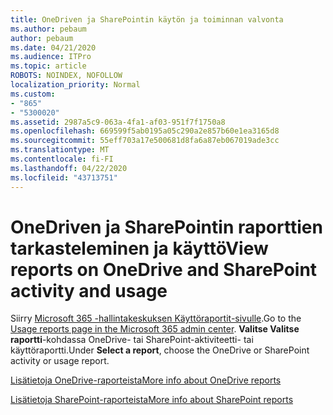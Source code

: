 ```yaml
---
title: OneDriven ja SharePointin käytön ja toiminnan valvonta
ms.author: pebaum
author: pebaum
ms.date: 04/21/2020
ms.audience: ITPro
ms.topic: article
ROBOTS: NOINDEX, NOFOLLOW
localization_priority: Normal
ms.custom:
- "865"
- "5300020"
ms.assetid: 2987a5c9-063a-4fa1-af03-951f7f1750a8
ms.openlocfilehash: 669599f5ab0195a05c290a2e857b60e1ea3165d8
ms.sourcegitcommit: 55eff703a17e500681d8fa6a87eb067019ade3cc
ms.translationtype: MT
ms.contentlocale: fi-FI
ms.lasthandoff: 04/22/2020
ms.locfileid: "43713751"
---
```

# <a name="view-reports-on-onedrive-and-sharepoint-activity-and-usage"></a><span data-ttu-id="c681d-102">OneDriven ja SharePointin raporttien tarkasteleminen ja käyttö</span><span class="sxs-lookup"><span data-stu-id="c681d-102">View reports on OneDrive and SharePoint activity and usage</span></span>

<span data-ttu-id="c681d-103">Siirry [Microsoft 365 -hallintakeskuksen Käyttöraportit-sivulle](https://admin.microsoft.com/AdminPortal/Home).</span><span class="sxs-lookup"><span data-stu-id="c681d-103">Go to the [Usage reports page in the Microsoft 365 admin center](https://admin.microsoft.com/AdminPortal/Home).</span></span> <span data-ttu-id="c681d-104">**Valitse Valitse raportti**-kohdassa OneDrive- tai SharePoint-aktiviteetti- tai käyttöraportti.</span><span class="sxs-lookup"><span data-stu-id="c681d-104">Under **Select a report**, choose the OneDrive or SharePoint activity or usage report.</span></span>
  
[<span data-ttu-id="c681d-105">Lisätietoja OneDrive-raporteista</span><span class="sxs-lookup"><span data-stu-id="c681d-105">More info about OneDrive reports</span></span>](https://go.microsoft.com/fwlink/?linkid=875239)
  
[<span data-ttu-id="c681d-106">Lisätietoja SharePoint-raporteista</span><span class="sxs-lookup"><span data-stu-id="c681d-106">More info about SharePoint reports</span></span>](https://go.microsoft.com/fwlink/?linkid=875240)
  